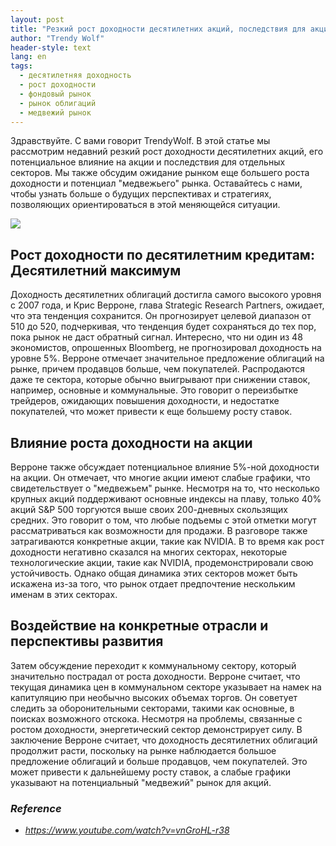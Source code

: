 ```yaml
---
layout: post
title: "Резкий рост доходности десятилетних акций, последствия для акций и стратегии поведения на меняющемся ландшафте"
author: "Trendy Wolf"
header-style: text
lang: en
tags:
  - десятилетняя доходность
  - рост доходности
  - фондовый рынок
  - рынок облигаций
  - медвежий рынок
---
```


Здравствуйте. С вами говорит TrendyWolf. В этой статье мы рассмотрим недавний резкий рост доходности десятилетних акций, его потенциальное влияние на акции и последствия для отдельных секторов. Мы также обсудим ожидание рынком еще большего роста доходности и потенциал "медвежьего" рынка. Оставайтесь с нами, чтобы узнать больше о будущих перспективах и стратегиях, позволяющих ориентироваться в этой меняющейся ситуации.

<img
    src="https://i.ytimg.com/vi/vnGroHL-r38/hqdefault.jpg"
/>


## Рост доходности по десятилетним кредитам: Десятилетний максимум
Доходность десятилетних облигаций достигла самого высокого уровня с 2007 года, и Крис Верроне, глава Strategic Research Partners, ожидает, что эта тенденция сохранится. Он прогнозирует целевой диапазон от 510 до 520, подчеркивая, что тенденция будет сохраняться до тех пор, пока рынок не даст обратный сигнал. Интересно, что ни один из 48 экономистов, опрошенных Bloomberg, не прогнозировал доходность на уровне 5%. Верроне отмечает значительное предложение облигаций на рынке, причем продавцов больше, чем покупателей. Распродаются даже те сектора, которые обычно выигрывают при снижении ставок, например, основные и коммунальные. Это говорит о переизбытке трейдеров, ожидающих повышения доходности, и недостатке покупателей, что может привести к еще большему росту ставок.

## Влияние роста доходности на акции
Верроне также обсуждает потенциальное влияние 5%-ной доходности на акции. Он отмечает, что многие акции имеют слабые графики, что свидетельствует о "медвежьем" рынке. Несмотря на то, что несколько крупных акций поддерживают основные индексы на плаву, только 40% акций S&P 500 торгуются выше своих 200-дневных скользящих средних. Это говорит о том, что любые подъемы с этой отметки могут рассматриваться как возможности для продажи. В разговоре также затрагиваются конкретные акции, такие как NVIDIA. В то время как рост доходности негативно сказался на многих секторах, некоторые технологические акции, такие как NVIDIA, продемонстрировали свою устойчивость. Однако общая динамика этих секторов может быть искажена из-за того, что рынок отдает предпочтение нескольким именам в этих секторах.

## Воздействие на конкретные отрасли и перспективы развития
Затем обсуждение переходит к коммунальному сектору, который значительно пострадал от роста доходности. Верроне считает, что текущая динамика цен в коммунальном секторе указывает на намек на капитуляцию при необычно высоких объемах торгов. Он советует следить за оборонительными секторами, такими как основные, в поисках возможного отскока. Несмотря на проблемы, связанные с ростом доходности, энергетический сектор демонстрирует силу. В заключение Верроне считает, что доходность десятилетних облигаций продолжит расти, поскольку на рынке наблюдается большое предложение облигаций и больше продавцов, чем покупателей. Это может привести к дальнейшему росту ставок, а слабые графики указывают на потенциальный "медвежий" рынок для акций.


### _Reference_
- _https://www.youtube.com/watch?v=vnGroHL-r38_

